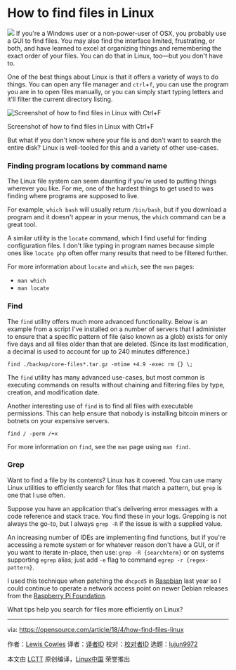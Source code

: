 How to find files in Linux
======

![](https://opensource.com/sites/default/files/styles/image-full-size/public/lead-images/find-file-linux-code_magnifying_glass_zero.png?itok=E2HoPDg0)
If you're a Windows user or a non-power-user of OSX, you probably use a GUI to find files. You may also find the interface limited, frustrating, or both, and have learned to excel at organizing things and remembering the exact order of your files. You can do that in Linux, too—but you don't have to.

One of the best things about Linux is that it offers a variety of ways to do things. You can open any file manager and `ctrl`+`f`, you can use the program you are in to open files manually, or you can simply start typing letters and it'll filter the current directory listing.

![Screenshot of how to find files in Linux with Ctrl+F][2]

Screenshot of how to find files in Linux with Ctrl+F

But what if you don't know where your file is and don't want to search the entire disk? Linux is well-tooled for this and a variety of other use-cases.

### Finding program locations by command name

The Linux file system can seem daunting if you're used to putting things wherever you like. For me, one of the hardest things to get used to was finding where programs are supposed to live.

For example, `which bash` will usually return `/bin/bash`, but if you download a program and it doesn't appear in your menus, the `which` command can be a great tool.

A similar utility is the `locate` command, which I find useful for finding configuration files. I don't like typing in program names because simple ones like `locate php` often offer many results that need to be filtered further.

For more information about `locate` and `which`, see the `man` pages:

  * `man which`
  * `man locate`



### Find

The `find` utility offers much more advanced functionality. Below is an example from a script I've installed on a number of servers that I administer to ensure that a specific pattern of file (also known as a glob) exists for only five days and all files older than that are deleted. (Since its last modification, a decimal is used to account for up to 240 minutes difference.)
```
find ./backup/core-files*.tar.gz -mtime +4.9 -exec rm {} \;

```

The `find` utility has many advanced use-cases, but most common is executing commands on results without chaining and filtering files by type, creation, and modification date.

Another interesting use of `find` is to find all files with executable permissions. This can help ensure that nobody is installing bitcoin miners or botnets on your expensive servers.
```
find / -perm /+x

```

For more information on `find`, see the `man` page using `man find.`

### Grep

Want to find a file by its contents? Linux has it covered. You can use many Linux utilities to efficiently search for files that match a pattern, but `grep` is one that I use often.

Suppose you have an application that's delivering error messages with a code reference and stack trace. You find these in your logs. Grepping is not always the go-to, but I always `grep -R` if the issue is with a supplied value.

An increasing number of IDEs are implementing find functions, but if you're accessing a remote system or for whatever reason don't have a GUI, or if you want to iterate in-place, then use: `grep -R {searchterm}` or on systems supporting `egrep` alias; just add `-e` flag to command `egrep -r {regex-pattern}`.

I used this technique when patching the `dhcpcd5` in [Raspbian][3] last year so I could continue to operate a network access point on newer Debian releases from the [Raspberry Pi Foundation][4].

What tips help you search for files more efficiently on Linux?

--------------------------------------------------------------------------------

via: https://opensource.com/article/18/4/how-find-files-linux

作者：[Lewis Cowles][a]
译者：[译者ID](https://github.com/译者ID)
校对：[校对者ID](https://github.com/校对者ID)
选题：[lujun9972](https://github.com/lujun9972)

本文由 [LCTT](https://github.com/LCTT/TranslateProject) 原创编译，[Linux中国](https://linux.cn/) 荣誉推出

[a]:https://opensource.com/users/lewiscowles1986
[2]:https://opensource.com/sites/default/files/styles/panopoly_image_original/public/uploads/find-files-in-linux-ctrlf.png?itok=1gf9kIut (Screenshot of how to find files in Linux with Ctrl+F)
[3]:https://www.raspbian.org/
[4]:https://www.raspberrypi.org/
